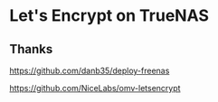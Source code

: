 # Let's Encrypt on TrueNAS

## Thanks

<https://github.com/danb35/deploy-freenas>

<https://github.com/NiceLabs/omv-letsencrypt>
